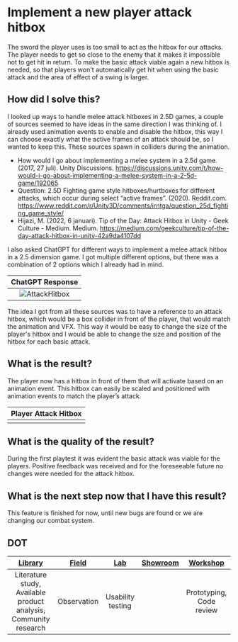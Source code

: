 # Implement a new player attack hitbox
The sword the player uses is too small to act as the hitbox for our attacks. The player needs to get so close to the enemy that it makes it impossible not to get hit in return. To make the basic attack viable again a new hitbox is needed, so that players won't automatically get hit when using the basic attack and the area of effect of a swing is larger.

## How did I solve this?
I looked up ways to handle melee attack hitboxes in 2.5D games, a couple of sources seemed to have ideas in the same direction I was thinking of. I already used animation events to enable and disable the hitbox, this way I can choose exactly what the active frames of an attack should be, so I wanted to keep this. These sources spawn in colliders during the animation.  
- How would I go about implementing a melee system in a 2.5d game. (2017, 27 juli). Unity Discussions. https://discussions.unity.com/t/how-would-i-go-about-implementing-a-melee-system-in-a-2-5d-game/192065 
-  Question: 2.5D Fighting game style hitboxes/hurtboxes for different attacks, which occur during select “active frames”. (2020). Reddit.com. https://www.reddit.com/r/Unity3D/comments/irntga/question_25d_fighting_game_style/ 
- Hijazi, M. (2022, 6 januari). Tip of the Day: Attack Hitbox in Unity - Geek Culture - Medium. Medium. https://medium.com/geekculture/tip-of-the-day-attack-hitbox-in-unity-42a9da4107dd 

I also asked ChatGPT for different ways to implement a melee attack hitbox in a 2.5 dimension game. I got multiple different options, but there was a combination of 2 options which I already had in mind.

|ChatGPT Response|
|:-------------------------:|
|![AttackHitbox](https://github.com/Timsel1/S6-Portfolio/assets/90602424/18515e5c-cf87-40f3-9825-77827c7ed7bd)|

The idea I got from all these sources was to have a reference to an attack hitbox, which would be a box collider in front of the player, that would match the animation and VFX. This way it would be easy to change the size of the player's hitbox and I would be able to change the size and position of the hitbox for each basic attack.

## What is the result?
The player now has a hitbox in front of them that will activate based on an animation event. This hitbox can easily be scaled and positioned with animation events to match the player’s attack.

|Player Attack Hitbox|
|:------------------------:|
||

## What is the quality of the result?
During the first playtest it was evident the basic attack was viable for the players. Positive feedback was received and for the foreseeable future no changes were needed for the attack hitbox.

## What is the next step now that I have this result?
This feature is finished for now, until new bugs are found or we are changing our combat system.

## DOT
|[Library](https://ictresearchmethods.nl/library/)|[Field](https://ictresearchmethods.nl/Field/)|[Lab](https://ictresearchmethods.nl/Lab/)|[Showroom](https://ictresearchmethods.nl/Showroom/)|[Workshop](https://ictresearchmethods.nl/Workshop/)|
|:------:|:-----:|:---:|:-:|:------:|
| Literature study, Available product analysis, Community research| Observation | Usability testing| | Prototyping, Code review |
